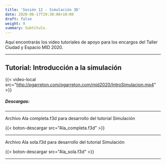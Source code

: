 ```yaml
---
title: 'Sesión 12 - Simulación 3D'
date: 2020-06-17T19:30:08+10:00
draft: false
weight: 9
summary: Subtítulo.
---
```


Aquí encontrarás los video tutoriales de apoyo para los encargos del Taller Ciudad y Espacio MID 2020. 

---

## Tutorial: Introducción a la simulación

{{< video-local src="http://pgarreton.com/pgarreton.com/mid2020/IntroSimulacion.mp4" >}}

##### Descargas: 

---

Archivo Ala completa.f3d para desarrollo del tutorial Simulación 

{{< boton-descargar src="Ala_completa.f3d" >}}

---

Archivo Ala sola.f3d para desarrollo del tutorial Simulación 

{{< boton-descargar src="Ala_sola.f3d" >}}

---
